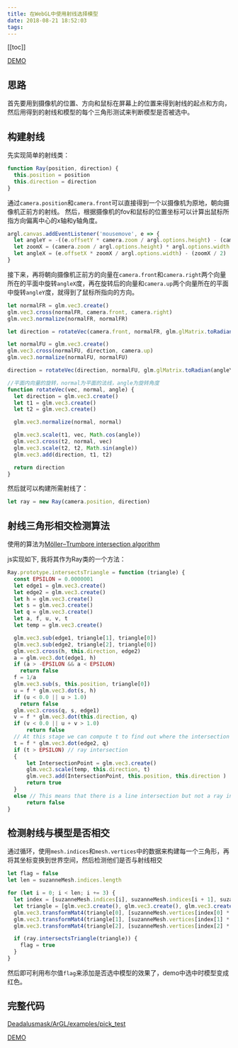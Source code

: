 ```yaml
---
title: 在WebGL中使用射线选择模型
date: 2018-08-21 18:52:03
tags:
---
```


[[toc]]

[DEMO](https://arthas.me/demo/ray-casting/index.html)

## 思路

首先要用到摄像机的位置、方向和鼠标在屏幕上的位置来得到射线的起点和方向，然后用得到的射线和模型的每个三角形测试来判断模型是否被选中。

## 构建射线

先实现简单的射线类：
```js
function Ray(position, direction) {
  this.position = position
  this.direction = direction
}
```

通过`camera.position`和`camera.front`可以直接得到一个以摄像机为原地，朝向摄像机正前方的射线。
然后，根据摄像机的fov和鼠标的位置坐标可以计算出鼠标所指方向偏离中心的x轴和y轴角度。
```js
argl.canvas.addEventListener('mousemove', e => {
  let angleY = -((e.offsetY * camera.zoom / argl.options.height) - (camera.zoom / 2))
  let zoomX = (camera.zoom / argl.options.height) * argl.options.width
  let angleX = (e.offsetX * zoomX / argl.options.width) - (zoomX / 2)
}
```

接下来，再将朝向摄像机正前方的向量在`camera.front`和`camera.right`两个向量所在的平面中旋转`angleX`度，再在旋转后的向量和`camera.up`两个向量所在的平面中旋转`angleY`度，就得到了鼠标所指向的方向。
```js
let normalFR = glm.vec3.create()
glm.vec3.cross(normalFR, camera.front, camera.right)
glm.vec3.normalize(normalFR, normalFR)

let direction = rotateVec(camera.front, normalFR, glm.glMatrix.toRadian(angleX))

let normalFU = glm.vec3.create()
glm.vec3.cross(normalFU, direction, camera.up)
glm.vec3.normalize(normalFU, normalFU)

direction = rotateVec(direction, normalFU, glm.glMatrix.toRadian(angleY))

//平面内向量的旋转，normal为平面的法线，angle为旋转角度
function rotateVec(vec, normal, angle) {
  let direction = glm.vec3.create()
  let t1 = glm.vec3.create()
  let t2 = glm.vec3.create()

  glm.vec3.normalize(normal, normal)

  glm.vec3.scale(t1, vec, Math.cos(angle))
  glm.vec3.cross(t2, normal, vec)
  glm.vec3.scale(t2, t2, Math.sin(angle))
  glm.vec3.add(direction, t1, t2)

  return direction
}
```

然后就可以构建所需射线了：
```js
let ray = new Ray(camera.position, direction)
```

## 射线三角形相交检测算法
使用的算法为[Möller–Trumbore intersection algorithm](https://en.wikipedia.org/wiki/M%C3%B6ller%E2%80%93Trumbore_intersection_algorithm)

js实现如下, 我将其作为Ray类的一个方法：
```js
Ray.prototype.intersectsTriangle = function (triangle) {
  const EPSILON = 0.0000001
  let edge1 = glm.vec3.create()
  let edge2 = glm.vec3.create()
  let h = glm.vec3.create()
  let s = glm.vec3.create()
  let q = glm.vec3.create()
  let a, f, u, v, t
  let temp = glm.vec3.create()

  glm.vec3.sub(edge1, triangle[1], triangle[0])
  glm.vec3.sub(edge2, triangle[2], triangle[0])
  glm.vec3.cross(h, this.direction, edge2)
  a = glm.vec3.dot(edge1, h)
  if (a > -EPSILON && a < EPSILON)
    return false
  f = 1/a
  glm.vec3.sub(s, this.position, triangle[0])
  u = f * glm.vec3.dot(s, h)
  if (u < 0.0 || u > 1.0)
    return false
  glm.vec3.cross(q, s, edge1)
  v = f * glm.vec3.dot(this.direction, q)
  if (v < 0.0 || u + v > 1.0)
      return false
  // At this stage we can compute t to find out where the intersection point is on the line.
  t = f * glm.vec3.dot(edge2, q)
  if (t > EPSILON) // ray intersection
  {
      let IntersectionPoint = glm.vec3.create()
      glm.vec3.scale(temp, this.direction, t)
      glm.vec3.add(IntersectionPoint, this.position, this.direction )
      return true
  }
  else // This means that there is a line intersection but not a ray intersection.
      return false
}
```
## 检测射线与模型是否相交

通过循环，使用`mesh.indices`和`mesh.vertices`中的数据来构建每一个三角形，再将其坐标变换到世界空间，然后检测他们是否与射线相交
```js
let flag = false
let len = suzanneMesh.indices.length

for (let i = 0; i < len; i += 3) {
  let index = [suzanneMesh.indices[i], suzanneMesh.indices[i + 1], suzanneMesh.indices[i + 2]]
  let triangle = [glm.vec3.create(), glm.vec3.create(), glm.vec3.create()]
  glm.vec3.transformMat4(triangle[0], [suzanneMesh.vertices[index[0] * 3], suzanneMesh.vertices[index[0] * 3 + 1], suzanneMesh.vertices[index[0] * 3 + 2]], model)
  glm.vec3.transformMat4(triangle[1], [suzanneMesh.vertices[index[1] * 3], suzanneMesh.vertices[index[1] * 3 + 1], suzanneMesh.vertices[index[1] * 3 + 2]], model)
  glm.vec3.transformMat4(triangle[2], [suzanneMesh.vertices[index[2] * 3], suzanneMesh.vertices[index[2] * 3 + 1], suzanneMesh.vertices[index[2] * 3 + 2]], model)

  if (ray.intersectsTriangle(triangle)) {
    flag = true
  }
}
```

然后即可利用布尔值`flag`来添加是否选中模型的效果了，demo中选中时模型变成红色。

## 完整代码

[Deadalusmask/ArGL/examples/pick_test](https://github.com/Deadalusmask/ArGL/tree/master/examples/pick_test)

[DEMO](https://arthas.me/demo/ray-casting/index.html)
